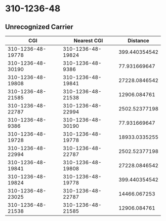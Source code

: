 # 310-1236-48
## Unrecognized Carrier


| CGI | Nearest CGI | Distance |
|-----|-------------|----------|
| 310-1236-48-19778 | 310-1236-48-19824 | 399.440354542 |
| 310-1236-48-30190 | 310-1236-48-9386 | 77.931669647 |
| 310-1236-48-19808 | 310-1236-48-19841 | 27228.0846542 |
| 310-1236-48-21585 | 310-1236-48-21538 | 12906.084761 |
| 310-1236-48-22787 | 310-1236-48-22994 | 2502.52377198 |
| 310-1236-48-9386 | 310-1236-48-30190 | 77.931669647 |
| 310-1236-48-19728 | 310-1236-48-19778 | 18933.0335255 |
| 310-1236-48-22994 | 310-1236-48-22787 | 2502.52377198 |
| 310-1236-48-19841 | 310-1236-48-19808 | 27228.0846542 |
| 310-1236-48-19824 | 310-1236-48-19778 | 399.440354542 |
| 310-1236-48-23025 | 310-1236-48-22787 | 14466.067253 |
| 310-1236-48-21538 | 310-1236-48-21585 | 12906.084761 |
